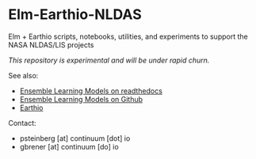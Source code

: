 # Elm-Earthio-NLDAS
Elm + Earthio scripts, notebooks, utilities, and experiments to support the NASA NLDAS/LIS projects

*This repository is experimental and will be under rapid churn.*

See also:
 * [Ensemble Learning Models on readthedocs](ensemble-learning-models.readthedocs.io)
 * [Ensemble Learning Models on Github](https://github.com/ContinuumIO/elm)
 * [Earthio](https://github.com/ContinuumIO/earthio)
 
Contact:
 * psteinberg [at] continuum [dot] io
 * gbrener [at] continuum [do] io
